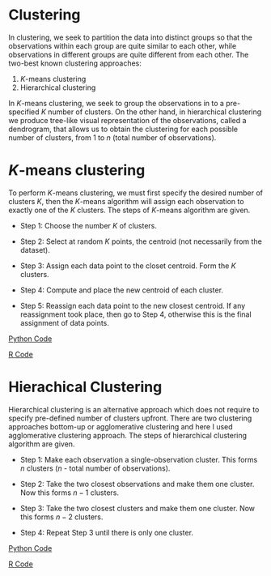 Clustering
================

In clustering, we seek to partition the data into distinct groups so that the observations within each group are quite similar to each other, while observations in different groups are quite different from each other. The two-best known clustering approaches:

1.  *K*-means clustering
2.  Hierarchical clustering

In *K*-means clustering, we seek to group the observations in to a pre-specified *K* number of clusters. On the other hand, in hierarchical clustering we produce tree-like visual representation of the observations, called a dendrogram, that allows us to obtain the clustering for each possible number of clusters, from 1 to *n* (total number of observations).

# *K*-means clustering

To perform *K*-means clustering, we must first specify the desired number of clusters *K*, then the *K*-means algorithm will assign each observation to exactly one of the *K* clusters. The steps of *K*-means algorithm are given.

-   Step 1: Choose the number *K* of clusters.

-   Step 2: Select at random *K* points, the centroid (not necessarily from the dataset).

-   Step 3: Assign each data point to the closet centroid. Form the *K* clusters.

-   Step 4: Compute and place the new centroid of each cluster.

-   Step 5: Reassign each data point to the new closest centroid. If any reassignment took place, then go to Step 4, otherwise this is the final assignment of data points.

[Python Code](k_means_clustering.ipynb)

[R Code](k_means_clustering.R)

# Hierachical Clustering

Hierarchical clustering is an alternative approach which does not require to specify pre-defined number of clusters upfront. There are two clustering approaches bottom-up or agglomerative clustering and here I used agglomerative clustering approach. The steps of hierarchical clustering algorithm are given.

-   Step 1: Make each observation a single-observation cluster. This forms *n* clusters (*n* - total number of observations).

-   Step 2: Take the two closest observations and make them one cluster. Now this forms *n* − 1 clusters.

-   Step 3: Take the two closest clusters and make them one cluster. Now this forms *n* − 2 clusters.

-   Step 4: Repeat Step 3 until there is only one cluster.

[Python Code](hierarchical_clustering.py)

[R Code](hc.R)
